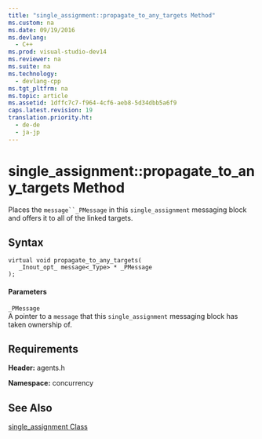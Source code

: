 ```yaml
---
title: "single_assignment::propagate_to_any_targets Method"
ms.custom: na
ms.date: 09/19/2016
ms.devlang: 
  - C++
ms.prod: visual-studio-dev14
ms.reviewer: na
ms.suite: na
ms.technology: 
  - devlang-cpp
ms.tgt_pltfrm: na
ms.topic: article
ms.assetid: 1dffc7c7-f964-4cf6-aeb8-5d34dbb5a6f9
caps.latest.revision: 19
translation.priority.ht: 
  - de-de
  - ja-jp
---
```

# single_assignment::propagate_to_any_targets Method
Places the `message``_PMessage` in this `single_assignment` messaging block and offers it to all of the linked targets.  
  
## Syntax  
  
```  
virtual void propagate_to_any_targets(  
   _Inout_opt_ message<_Type> * _PMessage  
);  
```  
  
#### Parameters  
 `_PMessage`  
 A pointer to a `message` that this `single_assignment` messaging block has taken ownership of.  
  
## Requirements  
 **Header:** agents.h  
  
 **Namespace:** concurrency  
  
## See Also  
 [single_assignment Class](../vs140/single_assignment-Class.md)